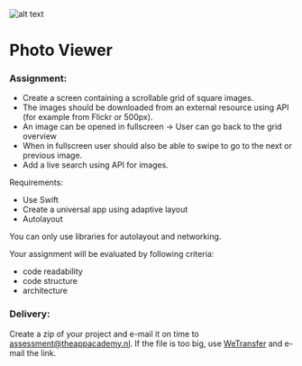 ![alt text](https://i.imgur.com/IrpJNEc.png)

# Photo Viewer

### Assignment:

* Create a screen containing a scrollable grid of square images.
* The images should be downloaded from an external resource using API (for example from Flickr or 500px).
* An image can be opened in fullscreen -> User can go back to the grid overview
* When in fullscreen user should also be able to swipe to go to the next or previous image. 
* Add a live search using API for images.

Requirements:

* Use Swift 
*	Create a universal app using adaptive layout
*	Autolayout

You can only use libraries for autolayout and networking.

Your assignment will be evaluated by following criteria:
*	code readability
*	code structure
*	architecture

### Delivery:

Create a zip of your project and e-mail it on time to assessment@theappacademy.nl. If the file is too big, use [WeTransfer](https://wetransfer.com/) and e-mail the link.

